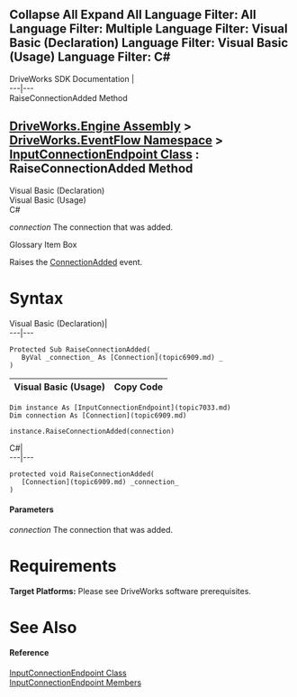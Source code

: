 Collapse All Expand All Language Filter: All  Language Filter: Multiple  Language Filter: Visual Basic (Declaration) Language Filter: Visual Basic (Usage) Language Filter: C#  
---  
DriveWorks SDK Documentation  |   
---|---  
RaiseConnectionAdded Method   
  
[DriveWorks.Engine Assembly](topic2156.md) > [DriveWorks.EventFlow Namespace](topic6871.md) > [InputConnectionEndpoint Class](topic7033.md) : RaiseConnectionAdded Method  
---  
  
Visual Basic (Declaration)    
Visual Basic (Usage)    
C# 

_connection_
    The connection that was added.

Glossary Item Box

Raises the [ConnectionAdded](topic7042.md) event. 

# Syntax

Visual Basic (Declaration)|   
---|---  
      
    
    Protected Sub RaiseConnectionAdded( _
       ByVal _connection_ As [Connection](topic6909.md) _
    )   
  
Visual Basic (Usage)| Copy Code  
---|---  
      
    
    Dim instance As [InputConnectionEndpoint](topic7033.md)
    Dim connection As [Connection](topic6909.md)
     
    instance.RaiseConnectionAdded(connection)  
  
C#|   
---|---  
      
    
    protected void RaiseConnectionAdded( 
       [Connection](topic6909.md) _connection_
    )  
  
#### Parameters

 _connection_
    The connection that was added.

# Requirements

**Target Platforms:** Please see DriveWorks software prerequisites.

# See Also

#### Reference

[InputConnectionEndpoint Class](topic7033.md)   
[InputConnectionEndpoint Members](topic7034.md)



